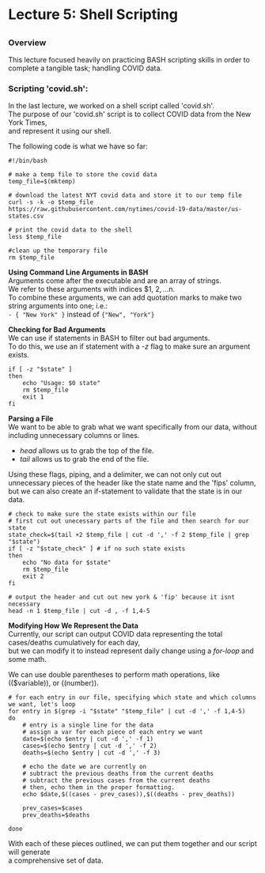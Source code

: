 # Lecture 5: Shell Scripting
##

### Overview
This lecture focused heavily on practicing BASH scripting skills in order to complete a tangible task; handling COVID data.  

### **Scripting 'covid.sh':**  
In the last lecture, we worked on a shell script called 'covid.sh'.  
The purpose of our 'covid.sh' script is to collect COVID data from the New York Times,  
and represent it using our shell.

The following code is what we have so far:  
```  
#!/bin/bash

# make a temp file to store the covid data
temp_file=$(mktemp)

# download the latest NYT covid data and store it to our temp file
curl -s -k -o $temp_file https://raw.githubusercontent.com/nytimes/covid-19-data/master/us-states.csv

# print the covid data to the shell
less $temp_file 

#clean up the temporary file
rm $temp_file
```


**Using Command Line Arguments in BASH**  
Arguments come after the executable and are an array of strings.  
We refer to these arguments with indices $1, $2, ...$n.  
To combine these arguments, we can add quotation marks to make two string arguments into one; i.e.:  
`- { "New York" }` instead of `{"New", "York"}`

**Checking for Bad Arguments**  
We can use if statements in BASH to filter out bad arguments.  
To do this, we use an if statement with a *-z* flag to make sure an argument exists.  
```
if [ -z "$state" ]
then
    echo "Usage: $0 state"
    rm $temp_file
    exit 1
fi
```

**Parsing a File**  
We want to be able to grab what we want specifically from our data, without  
including unnecessary columns or lines.
- *head* allows us to grab the top of the file.
- *tail* allows us to grab the end of the file.  

Using these flags, piping, and a delimiter, we can not only cut out   
unnecessary pieces of the header like the state name and the 'fips' column,  
but we can also create an if-statement to validate that the state is in our data.  
```
# check to make sure the state exists within our file 
# first cut out unecessary parts of the file and then search for our state
state_check=$(tail +2 $temp_file | cut -d ',' -f 2 $temp_file | grep "$state")
if [ -z "$state_check" ] # if no such state exists
then   
    echo "No data for $state"
    rm $temp_file
    exit 2
fi

# output the header and cut out new york & 'fip' because it isnt necessary
head -n 1 $temp_file | cut -d , -f 1,4-5 
```

**Modifying How We Represent the Data**  
Currently, our script can output COVID data representing the total cases/deaths cumulatively for each day,  
but we can modify it to instead represent daily change using a *for-loop* and some math.  

We can use double parentheses to perform math operations, like (($variable)), or ((number)).  

```
# for each entry in our file, specifying which state and which columns we want, let's loop
for entry in $(grep -i "$state" "$temp_file" | cut -d ',' -f 1,4-5)
do
    # entry is a single line for the data
    # assign a var for each piece of each entry we want
    date=$(echo $entry | cut -d ',' -f 1)
    cases=$(echo $entry | cut -d ',' -f 2)
    deaths=$(echo $entry | cut -d ',' -f 3)
    
    # echo the date we are currently on 
    # subtract the previous deaths from the current deaths
    # subtract the previous cases from the current deaths
    # then, echo them in the proper formatting.
    echo $date,$((cases - prev_cases)),$((deaths - prev_deaths))

    prev_cases=$cases
    prev_deaths=$deaths

done
```
With each of these pieces outlined, we can put them together and our script will generate  
a comprehensive set of data.
